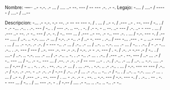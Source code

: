 Nombre: ·—·· ..- -.-. .- ... / .... ..- --. --- / -- --- .-. .- -.
Legajo: -.... / ....- / ----- / ....- / ...--

Descripcion: 
-... .- -.-. -.- --. .- -- -- --- -. / . ... / ..- -. / .--- ..- . --. --- / -.. . / - .- -... .-.. . .-. --- / -.. . / --- .-. .. --. . -. / .- -. - .. --. ..- --- / .-. ..- - ---
. ... / .--- ..- --. .- -.. --- / .-. -. / -.. --- ... / .--- ..- --. .- -.. --- .-. . ... / -.-. --- -. /  .---- ..... / ..-. .. -.-. .... .- ... / -.-. .- -.. .- / ..- -. ---
. .-.. / --- -... .--- . - .. ...- --- / . ... / ... .- -.-. .- .-. / - --- -.. .- ... / .-.. .- ... / ..-. .. -.-. .... .- ... / -.. . .-.. / - .- -... .-.. . .-. --- / --- / 
..-. --- .-. -- .- .-. / -.-. .- - .-. --- / . -. / .-. .- -.-- .- / -.. . /  ....- / ..-. .. -.-. .... .- ... / .- .-.. .. -. . .- -.. .- ...
. .-.. / .--- ..- . --. --- / ..- ... .- / -.. --- ... / -.. .- -.. --- ... / .--. .- .-. .- / -- --- ...- . .-. / .-.. .- ... / ..-. .. -.-. .... .- ... / -.-- / - .. . -. . 
.-. . --. .-.. .- ... / . ... .--. . -.-. .. .- .-.. . ... / -.-. --- -- --- / .-.. .- / -.-. .- .--. - ..- .-. .- / -.-- / .-.. .- / ... .- .-.. .. -.. .- / -.. . / ..-. .. -.-. .... .- ...
. ... / ..- -. / .--- ..- . --. --- / . ... - .-. .- - . --. .. -.-. --- / -.-. --- -. / . .-.. . -- . -. - --- ... / -.. . / ... --- .-. - . / -.-- / .... .- -... .. .-.. .. -.. .- -.. 

